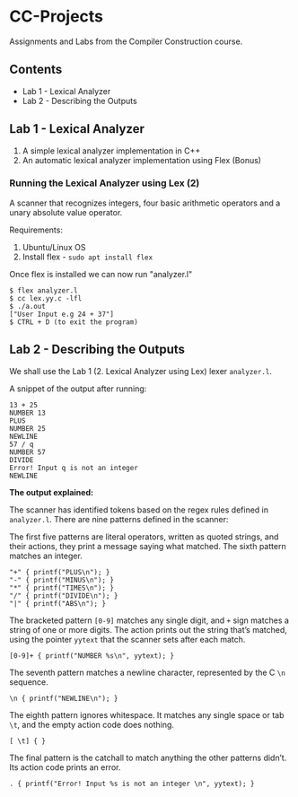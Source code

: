 # CC-Projects
Assignments and Labs from the Compiler Construction course.

## Contents
  - Lab 1 - Lexical Analyzer
  - Lab 2 - Describing the Outputs

## Lab 1 - Lexical Analyzer
1) A simple lexical analyzer implementation in C++
2) An automatic lexical analyzer implementation using Flex (Bonus)

### Running the Lexical Analyzer using Lex (2)
A scanner that recognizes integers, four basic arithmetic operators and a unary absolute value operator.

Requirements:
1) Ubuntu/Linux OS
2) Install flex - `sudo apt install flex`

Once flex is installed we can now run "analyzer.l" <br>
  ```
  $ flex analyzer.l
  $ cc lex.yy.c -lfl
  $ ./a.out
  ["User Input e.g 24 + 37"]
  $ CTRL + D (to exit the program)
  ```

## Lab 2 - Describing the Outputs

We shall use the Lab 1 (2. Lexical Analyzer using Lex) lexer `analyzer.l`.

A snippet of the output after running:
```
13 + 25
NUMBER 13
PLUS
NUMBER 25
NEWLINE
57 / q
NUMBER 57
DIVIDE
Error! Input q is not an integer
NEWLINE
```
__The output explained:__

The scanner has identified tokens based on the regex rules defined in `analyzer.l`. There are nine patterns defined in the scanner:

The first five patterns are literal operators, written as quoted strings, and their actions, they print a message saying what matched. The sixth pattern matches an integer. <br/>

```
"+" { printf("PLUS\n"); }
"-" { printf("MINUS\n"); }
"*" { printf("TIMES\n"); }
"/" { printf("DIVIDE\n"); }
"|" { printf("ABS\n"); }
```

The bracketed pattern `[0-9]` matches any single digit, and `+` sign  matches a string of one or more digits. The action prints out the string that’s matched, using the pointer `yytext` that the scanner sets after each match. <br/>

`[0-9]+ { printf("NUMBER %s\n", yytext); }` <br/>

The seventh pattern matches a newline character, represented by the C `\n` sequence. <br/>

`\n { printf("NEWLINE\n"); }` <br/>

The eighth pattern ignores whitespace. It matches any single space or tab `\t`, and the empty action code does nothing. <br/>

`[ \t] { }` <br/>

The final pattern is the catchall to match anything the other patterns didn’t. Its action code prints an error. <br/>

`. { printf("Error! Input %s is not an integer \n", yytext); }`
